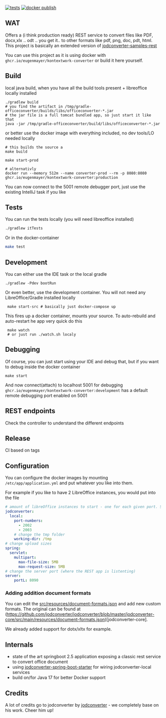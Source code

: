 [![tests](https://github.com/EugenMayer/officeconverter/actions/workflows/tests.yml/badge.svg)](https://github.com/EugenMayer/officeconverter/actions/workflows/tests.yml)
[![docker publish](https://github.com/EugenMayer/officeconverter/actions/workflows/docker-publish.yml/badge.svg)](https://github.com/EugenMayer/officeconverter/actions/workflows/docker-publish.yml)
## WAT

Offers a (i think production ready) REST service to convert files like PDF, docx,xlx .. odt .. you get it.. to other formats like pdf, png, doc, pdt, html.
This project is basically an extended version of [jodconverter-samples-rest](https://github.com/jodconverter/jodconverter-samples/tree/main/samples/spring-boot-rest)

You can use this project as it is using docker with `ghcr.io/eugenmayer/kontextwork-converter` or build it here yourself.

## Build

local java build, when you have all the build tools present + libreoffice locally installed

    ./gradlew build
    # you find the artifact in /tmp/gradle-officeconverter/builds/libs/officeconverter-*.jar
    # the jar file is a full tomcat bundled app, so just start it like that
    java -jar /tmp/gradle-officeconverter/build/libs/officeconverter-*.jar

or better use the docker image with everything included, no dev tools/LO needed locally

    # this builds the source a
    make build

    make start-prod

    # alternativly
    docker run --memory 512m --name converter-prod --rm -p 8080:8080 ghcr.io/eugenmayer/kontextwork-converter:production

You can now connect to the 5001 remote debugger port, just use the existing IntelliJ task if you like

## Tests

You can run the tests locally (you will need libreoffice installed)

```bash
./gradlew itTests
```

Or in the docker-container

```bash
make test
```

## Development

You can either use the IDE task or the local gradle

    ./gradlew -Pdev bootRun

Or even better, use the development container. You will not need any LibreOffice/Gradle installed locally

     make start-src # basically just docker-compose up

This fires up a docker container, mounts your source. To auto-rebuild and auto-restart he app very quick do this

     make watch
     # or just run ./watch.sh localy

## Debugging

Of course, you can just start using your IDE and debug that, but if you want to debug inside the docker container

    make start

And now connect(attach) to localhost 5001 for debugging `ghcr.io/eugenmayer/kontextwork-converter:development` has a default remote
debugging port enabled on 5001

## REST endpoints

Check the controller to understand the different endpoints

## Release

CI based on tags

## Configuration

You can configure the docker images by mounting `/etc/app/application.yml` and put whatever you like into them.

For example if you like to have 2 LibreOffice instances, you would put into the file

```yaml
# amount of libreOffice instances to start - one for each given port. So this means 2
jodconverter:
  local:
    port-numbers: 
      - 2002
      - 2003
    # change the tmp folder
    working-dir: /tmp
# change upload sizes
spring:
  servlet:
    multipart:
      max-file-size: 5MB
      max-request-size: 5MB
# change the server port (where the REST app is listenting)
server:
    portL: 8090
```

### Adding addition document formats

You can edit the [src/resources/document-formats.json](src/resources/document-formats.json) and add new custom formats.
The original can be found at (https://github.com/jodconverter/jodconverter/blob/master/jodconverter-core/src/main/resources/document-formats.json)[jodconverter-core].

We already added support for dotx/xltx for example.

## Internals

- state of the art springboot 2.5 application exposing a classic rest service to convert office document
- using [jodconverter-spring-boot-starter](https://github.com/jodconverter/jodconverter/tree/master/jodconverter-spring-boot-starter) for wiring jodconverter-local services
- build on/for Java 17 for better Docker support

## Credits

A lot of credits go to jodconverter by [jodconverter](https://github.com/jodconverter/jodconverter) - we completely base on his work. Cheer him up!
